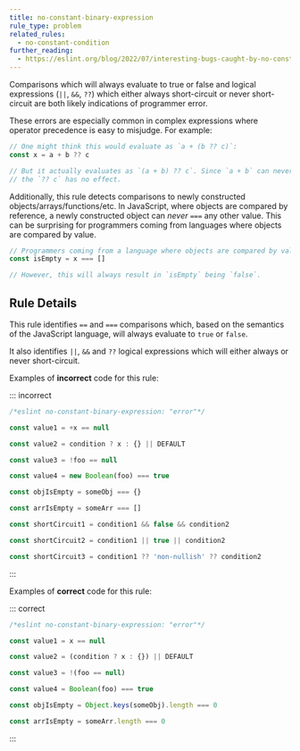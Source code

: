 ```yaml
---
title: no-constant-binary-expression
rule_type: problem
related_rules:
  - no-constant-condition
further_reading:
  - https://eslint.org/blog/2022/07/interesting-bugs-caught-by-no-constant-binary-expression/
---
```


Comparisons which will always evaluate to true or false and logical expressions (`||`, `&&`, `??`) which either always short-circuit or never short-circuit are both likely indications of programmer error.

These errors are especially common in complex expressions where operator precedence is easy to misjudge. For example:

```js
// One might think this would evaluate as `a + (b ?? c)`:
const x = a + b ?? c

// But it actually evaluates as `(a + b) ?? c`. Since `a + b` can never be null,
// the `?? c` has no effect.
```

Additionally, this rule detects comparisons to newly constructed objects/arrays/functions/etc. In JavaScript, where objects are compared by reference, a newly constructed object can _never_ `===` any other value. This can be surprising for programmers coming from languages where objects are compared by value.

```js
// Programmers coming from a language where objects are compared by value might expect this to work:
const isEmpty = x === []

// However, this will always result in `isEmpty` being `false`.
```

## Rule Details

This rule identifies `==` and `===` comparisons which, based on the semantics of the JavaScript language, will always evaluate to `true` or `false`.

It also identifies `||`, `&&` and `??` logical expressions which will either always or never short-circuit.

Examples of **incorrect** code for this rule:

::: incorrect

```js
/*eslint no-constant-binary-expression: "error"*/

const value1 = +x == null

const value2 = condition ? x : {} || DEFAULT

const value3 = !foo == null

const value4 = new Boolean(foo) === true

const objIsEmpty = someObj === {}

const arrIsEmpty = someArr === []

const shortCircuit1 = condition1 && false && condition2

const shortCircuit2 = condition1 || true || condition2

const shortCircuit3 = condition1 ?? 'non-nullish' ?? condition2
```

:::

Examples of **correct** code for this rule:

::: correct

```js
/*eslint no-constant-binary-expression: "error"*/

const value1 = x == null

const value2 = (condition ? x : {}) || DEFAULT

const value3 = !(foo == null)

const value4 = Boolean(foo) === true

const objIsEmpty = Object.keys(someObj).length === 0

const arrIsEmpty = someArr.length === 0
```

:::

